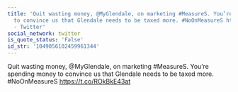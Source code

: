 ```yaml
---
title: 'Quit wasting money, @MyGlendale, on marketing #MeasureS. You’re spending money
  to convince us that Glendale needs to be taxed more. #NoOnMeasureS https://t.co/ROkBkE43at
  - Twitter'
social_network: twitter
is_quote_status: 'False'
id_str: '1049056102459961344'
---
```


Quit wasting money, @MyGlendale, on marketing #MeasureS. You’re spending money to convince us that Glendale needs to be taxed more. #NoOnMeasureS https://t.co/ROkBkE43at